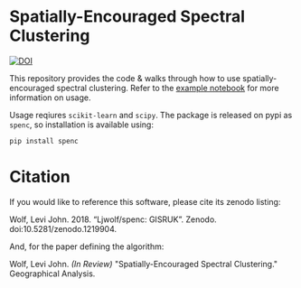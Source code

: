 # Spatially-Encouraged Spectral Clustering
[![DOI](https://zenodo.org/badge/129973633.svg)](https://zenodo.org/badge/latestdoi/129973633)

This repository provides the code & walks through how to use spatially-encouraged spectral clustering. Refer to the [example notebook](https://github.com/ljwolf/spenc/blob/master/example.ipynb) for more information on usage. 

Usage reqiures `scikit-learn` and `scipy`. The package is released on pypi as `spenc`, so installation is available using:

`pip install spenc`

# Citation

If you would like to reference this software, please cite its zenodo listing: 

Wolf, Levi John. 2018. “Ljwolf/spenc: GISRUK”. Zenodo. doi:10.5281/zenodo.1219904.

And, for the paper defining the algorithm:

Wolf, Levi John. *(In Review)* "Spatially-Encouraged Spectral Clustering." Geographical Analysis. 
